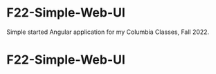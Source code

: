 # F22-Simple-Web-UI
Simple started Angular application for my Columbia Classes, Fall 2022.
# F22-Simple-Web-UI
